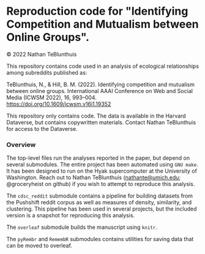 
# Reproduction code for "Identifying Competition and Mutualism between Online Groups". #

© 2022 Nathan TeBlunthuis

This repository contains code used in an analysis of ecological relationships among subreddits published as: 

TeBlunthuis, N., & Hill, B. M. (2022). Identifying competition and mutualism between online groups. International AAAI Conference on Web and Social Media (ICWSM 2022), 16, 993–004. <https://doi.org/10.1609/icwsm.v16i1.19352>

This repository only contains code. The data is available in the
Harvard Dataverse, but contains copywritten materials.
Contact Nathan TeBlunthuis for access to the Dataverse. 

### Overview ###

The top-level files run the analyses reported in the paper, but depend
on several submodules. The entire project has been automated using
`GNU make`. It has been designed to run on the Hyak supercomputer at
the University of Washington. Reach out to Nathan TeBlunthuis
(nathante@umich.edu; @groceryheist on github) if you wish to attempt
to reproduce this analysis.

The `cdsc_reddit` submodule contains a pipeline for building datasets
from the Pushshift reddit corpus as well as measures of density,
similarity, and clustering. This pipeline has been used in several
projects, but the included version is a snapshot for reproducing this
analysis.

The `overleaf` submodule builds the manuscript using `knitr`. 

The `pyRembr` and `RemembR` submodules contains utilities for saving
data that can be moved to overleaf.
